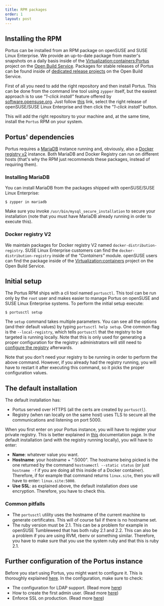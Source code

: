 ```yaml
---
title: RPM packages
order: 1
layout: post
---
```


## Installing the RPM

Portus can be installed from an RPM package on openSUSE and SUSE Linux
Enterprise. We provide an up-to-date package from master's snapshots
on a daily basis inside of the [Virtualization:containers:Portus](https://build.opensuse.org/project/show/Virtualization:containers:Portus)
project on the [Open Build Service](http://openbuildservice.org/). Packages
for stable releases of Portus can be found inside of
[dedicated release projects](https://build.opensuse.org/project/subprojects/Virtualization:containers:Portus)
on the Open Build Service.

First of all you need to add the right repository and then install Portus. This
can be done from the command line tool using `zypper` itself, but the
easiest approach is to use *"1-click install"* feature offered by
[software.opensuse.org](http://software.opensuse.org). Just follow
[this](http://software.opensuse.org/package/Portus?search_term=Portus)
link, select the right release of openSUSE/SUSE Linux Enterprise and then click
the *"1-click install"* button.

This will add the right repository to your machine and, at the same time,
install the `Portus` RPM on your system.

## Portus' dependencies

Portus requires a [MariaDB](https://mariadb.com/) instance running and,
obviously, also a [Docker registry v2](https://github.com/docker/distribution)
instance. Both MariaDB and Docker Registry can run on different hosts (that's
why the RPM just recommends these packages, instead of requiring them).

### Installing MariaDB

You can install MariaDB from the packages shipped with openSUSE/SUSE Linux
Enterprise:

    $ zypper in mariadb

Make sure you invoke `/usr/bin/mysql_secure_installation` to secure your
installation (note that you must have MariaDB already running in order to
execute this).

### Docker registry V2

We maintain packages for Docker registry V2 named
`docker-distribution-registry`. SUSE Linux Enterprise customers can find the
`docker-distribution-registry` inside of the *"Containers"* module. openSUSE
users can find the package inside of the
[Virtualization:containers](https://build.opensuse.org/project/show/Virtualization:containers)
project on the Open Build Service.

## Initial setup

The Portus RPM ships with a cli tool named `portusctl`. This tool can be
run only by the `root` user and makes easier to manage Portus on openSUSE
and SUSE Linux Enterprise systems. To perform the initial setup execute:

    $ portusctl setup

The `setup` command takes multiple parameters. You can see all the options
(and their default values) by typing `portusctl help setup`. One common flag is
the `--local-registry`, which tells `portusctl` that the registry to be
targeted is running locally. Note that this is only used for generating a
proper configuration for the registry: administrators will still need to
[configure the registry](/docs/Configuring-the-registry.html) afterwards.

Note that you don't need your registry to be running in order to perform the
above command. However, if you already had the registry running, you will have
to restart it after executing this command, so it picks the proper
configuration values.

## The default installation

The default installation has:

* Portus served over HTTPS (all the certs are created by `portusctl`).
* Registry (when ran locally on the same host) uses TLS to secure all the
  communications and listening on port 5000.

When you first enter on your Portus instance, you will have to register your
private registry. This is better explained in
[this](/docs/Configuring-the-registry.html) documentation page. In the default
installation (and with the registry running locally), you will have to enter:

* **Name**: whatever value you want.
* **Hostname**: your hostname + ":5000". The hostname being picked is the one
returned by the command `hostnamectl --static status` (or just `hostname -f` if
you are doing all this inside of a Docker container). Therefore, if for example
that command returns `linux.site`, then you will have to enter:
`linux.site:5000`.
* **Use SSL**: as explained above, the default installation *does* use
encryption. Therefore, you have to check this.

### Common pitfalls

- The `portusctl` utility uses the hostname of the current machine to generate
  certificates. This will of course fail if there is no hostname set.
- The ruby version must be 2.1. This can be a problem for example in openSUSE
  Tumbleweed that has both ruby 2.1 and 2.2. This can also be a problem if you
  are using RVM, rbenv or something similar. Therefore, you have to make sure
  that you use the system ruby and that this is ruby 2.1.

## Further configuration of the Portus instance

Before you start using Portus, you might want to configure it. This is
thoroughly explained [here](/docs/Configuring-Portus.html). In the
configuration, make sure to check:

- The configuration for LDAP support. (Read more [here](/docs/Configuring-Portus.html#ldap-support))
- How to create the first admin user. (Read more [here](/docs/Configuring-Portus.html#creating-the-first-admin-user))
- Enforce SSL on production. (Read more [here](/docs/Configuring-Portus.html#enforce-ssl-usage-on-production))

